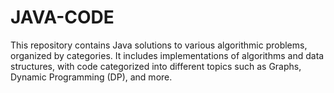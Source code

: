 # JAVA-CODE
This repository contains Java solutions to various algorithmic problems, organized by categories. It includes implementations of algorithms and data structures, with code categorized into different topics such as Graphs, Dynamic Programming (DP), and more.
